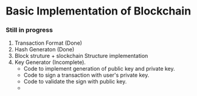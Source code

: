 <h1> Basic Implementation of Blockchain</h1>
<h3> Still in progress </h3>

<ol>
    <li> Transaction Format (Done) </li>
    <li> Hash Generaton (Done) </li>
    <li> Block struture + slockchain Structure implementation </li>
    <li> Key Generator (Incomplete).
        <ul> 
            <li> Code to implement generation of public key and private key. </li>
            <li> Code to sign a transaction with user's private key. </li>
            <li> Code to validate the sign with public key. <li>
        </ul>
    </li>
</ol>
